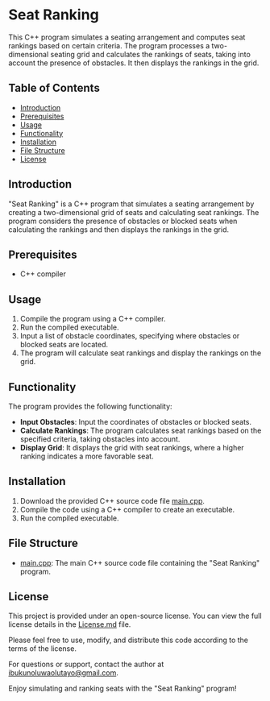 # Seat Ranking

This C++ program simulates a seating arrangement and computes seat rankings based on certain criteria. The program processes a two-dimensional seating grid and calculates the rankings of seats, taking into account the presence of obstacles. It then displays the rankings in the grid.

## Table of Contents
- [Introduction](#introduction)
- [Prerequisites](#prerequisites)
- [Usage](#usage)
- [Functionality](#functionality)
- [Installation](#installation)
- [File Structure](#file-structure)
- [License](#license)

## Introduction<a name="introduction"></a>
"Seat Ranking" is a C++ program that simulates a seating arrangement by creating a two-dimensional grid of seats and calculating seat rankings. The program considers the presence of obstacles or blocked seats when calculating the rankings and then displays the rankings in the grid.

## Prerequisites<a name="prerequisites"></a>
- C++ compiler

## Usage<a name="usage"></a>
1. Compile the program using a C++ compiler.
2. Run the compiled executable.
3. Input a list of obstacle coordinates, specifying where obstacles or blocked seats are located.
4. The program will calculate seat rankings and display the rankings on the grid.

## Functionality<a name="functionality"></a>
The program provides the following functionality:

- **Input Obstacles**: Input the coordinates of obstacles or blocked seats.
- **Calculate Rankings**: The program calculates seat rankings based on the specified criteria, taking obstacles into account.
- **Display Grid**: It displays the grid with seat rankings, where a higher ranking indicates a more favorable seat.
  
## Installation<a name="installation"></a>
1. Download the provided C++ source code file [main.cpp](main.cpp).
2. Compile the code using a C++ compiler to create an executable.
3. Run the compiled executable.

## File Structure<a name="file-structure"></a>
- [main.cpp](main.cpp): The main C++ source code file containing the "Seat Ranking" program.

## License<a name="license"></a>
This project is provided under an open-source license. You can view the full license details in the [License.md](../../License.md) file.

Please feel free to use, modify, and distribute this code according to the terms of the license.

For questions or support, contact the author at [ibukunoluwaolutayo@gmail.com](mailto:ibukunoluwaolutayo@gmail.com).

Enjoy simulating and ranking seats with the "Seat Ranking" program!

